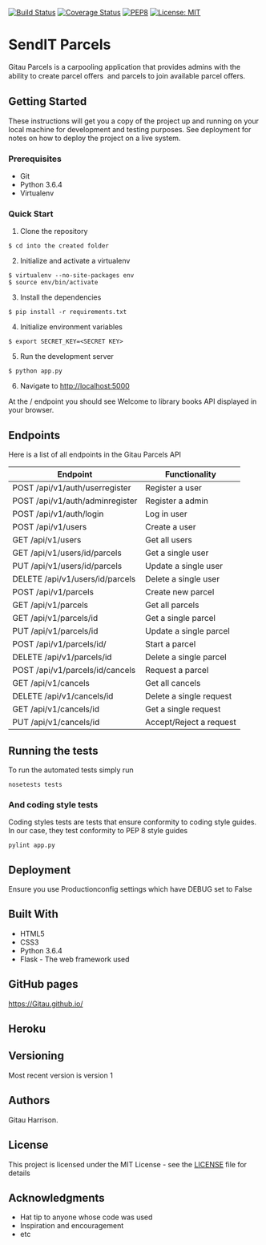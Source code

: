 [![Build Status](https://travis-ci.org/Gitau/Parcel-My-Way.svg?branch=Develop-V1-API)](https://travis-ci.org/Gitau/Parcel-My-Way)
[![Coverage Status](https://coveralls.io/repos/github/Gitau/Parcel-My-Way/badge.svg?branch=Develop-V1-API)](https://coveralls.io/github/Gitau/Parcel-My-Way?branch=Develop-V1-API)
[![PEP8](https://img.shields.io/badge/code%20style-pep8-green.svg)](https://www.python.org/dev/peps/pep-0008/)
[![License: MIT](https://img.shields.io/badge/License-MIT-green.svg)](https://opensource.org/licenses/MIT)

# SendIT Parcels
Gitau Parcels is a carpooling application that provides admins with the ability to create parcel oﬀers  and parcels to join available parcel oﬀers. 


## Getting Started

These instructions will get you a copy of the project up and running on your local machine for development and testing purposes. See deployment for notes on how to deploy the project on a live system.

### Prerequisites

* Git
* Python 3.6.4
* Virtualenv

### Quick Start

1. Clone the repository

```
$ cd into the created folder
```
  
2. Initialize and activate a virtualenv

```
$ virtualenv --no-site-packages env
$ source env/bin/activate
```

3. Install the dependencies

```
$ pip install -r requirements.txt
```

4. Initialize environment variables

```
$ export SECRET_KEY=<SECRET KEY>
```

5. Run the development server

```
$ python app.py
```

6. Navigate to [http://localhost:5000](http://localhost:5000)

At the / endpoint you should see Welcome to library books API displayed in your browser.

## Endpoints

Here is a list of all endpoints in the Gitau Parcels API

Endpoint | Functionality 
------------ | -------------
POST   /api/v1/auth/userregister | Register a user
POST   /api/v1/auth/adminregister | Register a admin
POST   /api/v1/auth/login | Log in user
POST   /api/v1/users | Create a user
GET    /api/v1/users | Get all users
GET   /api/v1/users/id/parcels | Get a single user
PUT  /api/v1/users/id/parcels | Update a single user
DELETE   /api/v1/users/id/parcels | Delete a single user
POST   /api/v1/parcels | Create new parcel
GET   /api/v1/parcels | Get all parcels
GET   /api/v1/parcels/id | Get a single parcel
PUT   /api/v1/parcels/id | Update a single parcel
POST   /api/v1/parcels/id/ | Start a parcel
DELETE   /api/v1/parcels/id | Delete a single parcel
POST   /api/v1/parcels/id/cancels | Request a parcel
GET   /api/v1/cancels | Get all cancels
DELETE   /api/v1/cancels/id | Delete a single request
GET   /api/v1/cancels/id | Get a single request
PUT  /api/v1/cancels/id | Accept/Reject a request

## Running the tests

To run the automated tests simply run

```
nosetests tests
```

### And coding style tests

Coding styles tests are tests that ensure conformity to coding style guides. In our case, they test conformity to
PEP 8 style guides

```
pylint app.py
```

## Deployment

Ensure you use Productionconfig settings which have DEBUG set to False

## Built With

* HTML5
* CSS3
* Python 3.6.4
* Flask - The web framework used

## GitHub pages

https://Gitau.github.io/

## Heroku


## Versioning

Most recent version is version 1

## Authors

Gitau Harrison.

## License

This project is licensed under the MIT License - see the [LICENSE](LICENSE) file for details

## Acknowledgments

* Hat tip to anyone whose code was used
* Inspiration and encouragement
* etc
